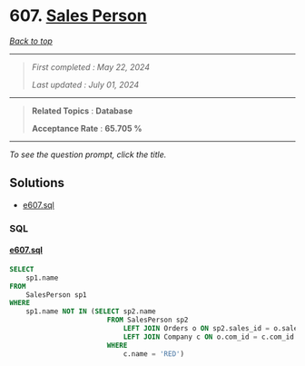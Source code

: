 # 607. [Sales Person](<https://leetcode.com/problems/sales-person>)

*[Back to top](<../README.md>)*

------

> *First completed : May 22, 2024*
>
> *Last updated : July 01, 2024*


------

> **Related Topics** : **Database**
>
> **Acceptance Rate** : **65.705 %**


------

*To see the question prompt, click the title.*

## Solutions

- [e607.sql](<../my-submissions/e607.sql>)
### SQL
#### [e607.sql](<../my-submissions/e607.sql>)
```SQL
SELECT
    sp1.name
FROM 
    SalesPerson sp1
WHERE 
    sp1.name NOT IN (SELECT sp2.name 
                        FROM SalesPerson sp2 
                            LEFT JOIN Orders o ON sp2.sales_id = o.sales_id 
                            LEFT JOIN Company c ON o.com_id = c.com_id
                        WHERE
                            c.name = 'RED')
```


